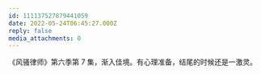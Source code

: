 ```yaml
---
id: 111137527879441059
date: 2022-05-24T06:45:27.000Z
reply: false
media_attachments: 0
---
```


《风骚律师》第六季第 7 集，渐入佳境。有心理准备，结尾的时候还是一激灵。

